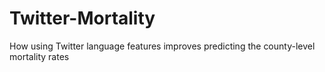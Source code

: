 # Twitter-Mortality
How using Twitter language features improves predicting the county-level mortality rates
